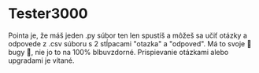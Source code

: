 # Tester3000

Pointa je, že máš jeden .py súbor ten len spustíš a môžeš sa učiť otázky a odpovede z .csv súboru s 2 stĺpacami "otazka"
a "odpoved". Má to svoje :bug: bugy :bug:, nie jo to na 100% blbuvzdorné. Prispievanie otázkami alebo upgradami je vítané.
